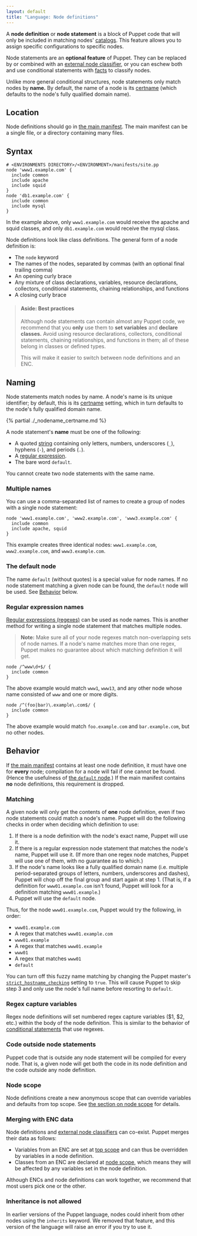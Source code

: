 ```yaml
---
layout: default
title: "Language: Node definitions"
---
```


[hiera]: {{hiera}}/
[sitepp]: ./dirs_manifest.html
[certname]: ./config_important_settings.html#basics
[classes]: ./lang_classes.html
[nodescope]: ./lang_scope.html#node-scope
[topscope]: ./lang_scope.html#top-scope
[extlookup]: ./function.html#extlookup
[custom_functions]: /guides/custom_functions.html
[regex]: ./lang_data_regexp.html
[strings]: ./lang_data_string.html
[inherit]: ./lang_classes.html#inheritance
[modules]: ./modules_fundamentals.html
[enc]: ./nodes_external.html
[facts]: ./lang_variables.html#facts-and-built-in-variables
[catalogs]: ./lang_summary.html#compilation-and-catalogs
[strict]: ./configuration.html#stricthostnamechecking
[conditional]: ./lang_conditional.html


A **node definition** or **node statement** is a block of Puppet code that will only be included in matching nodes' [catalogs][]. This feature allows you to assign specific configurations to specific nodes.

Node statements are an **optional feature** of Puppet. They can be replaced by or combined with an [external node classifier][enc], or you can eschew both and use conditional statements with [facts][] to classify nodes.

Unlike more general conditional structures, node statements only match nodes by **name.** By default, the name of a node is its [certname][] (which defaults to the node's fully qualified domain name).

## Location


Node definitions should go in [the main manifest][sitepp]. The main manifest can be a single file, or a directory containing many files.

## Syntax


``` puppet
# <ENVIRONMENTS DIRECTORY>/<ENVIRONMENT>/manifests/site.pp
node 'www1.example.com' {
  include common
  include apache
  include squid
}
node 'db1.example.com' {
  include common
  include mysql
}
```

In the example above, only `www1.example.com` would receive the apache and squid classes, and only `db1.example.com` would receive the mysql class.

Node definitions look like class definitions. The general form of a node definition is:

* The `node` keyword
* The names of the nodes, separated by commas (with an optional final trailing comma)
* An opening curly brace
* Any mixture of class declarations, variables, resource declarations, collectors, conditional statements, chaining relationships, and functions
* A closing curly brace

> #### Aside: Best practices
>
> Although node statements can contain almost any Puppet code, we recommend that you **only** use them to **set variables** and **declare classes.** Avoid using resource declarations, collectors, conditional statements, chaining relationships, and functions in them; all of these belong in classes or defined types.
>
> This will make it easier to switch between node definitions and an ENC.



## Naming


Node statements match nodes by name. A node's name is its unique identifier; by default, this is its [certname][] setting, which in turn defaults to the node's fully qualified domain name.

{% partial ./_nodename_certname.md %}

A node statement's **name** must be one of the following:

* A quoted [string][strings] containing only letters, numbers, underscores (`_`), hyphens (`-`), and periods (`.`).
* A [regular expression][regex].
* The bare word `default`.

You cannot create two node statements with the same name.


### Multiple names

You can use a comma-separated list of names to create a group of nodes with a single node statement:

``` puppet
node 'www1.example.com', 'www2.example.com', 'www3.example.com' {
  include common
  include apache, squid
}
```

This example creates three identical nodes: `www1.example.com`, `www2.example.com`, and `www3.example.com`.

### The default node

The name `default` (without quotes) is a special value for node names. If no node statement matching a given node can be found, the `default` node will be used. See [Behavior](#behavior) below.

### Regular expression names

[Regular expressions (regexes)][regex] can be used as node names. This is another method for writing a single node statement that matches multiple nodes.

> **Note:** Make sure all of your node regexes match non-overlapping sets of node names. If a node's name matches more than one regex, Puppet makes no guarantee about which matching definition it will get.

``` puppet
node /^www\d+$/ {
  include common
}
```

The above example would match `www1`, `www13`, and any other node whose name consisted of `www` and one or more
digits.

``` puppet
node /^(foo|bar)\.example\.com$/ {
  include common
}
```

The above example would match `foo.example.com` and `bar.example.com`, but no other nodes.


## Behavior


If [the main manifest][sitepp] contains at least one node definition, it must have one for **every** node; compilation for a node will fail if one cannot be found. (Hence the usefulness of [the `default` node](#the-default-node).) If the main manifest contains **no** node definitions, this requirement is dropped.

### Matching

A given node will only get the contents of **one** node definition, even if two node statements could match a node's name. Puppet will do the following checks in order when deciding which definition to use:

1. If there is a node definition with the node's exact name, Puppet will use it.
2. If there is a regular expression node statement that matches the node's name, Puppet will use it. (If more than one regex node matches, Puppet will use one of them, with no guarantee as to which.)
3. If the node's name looks like a fully qualified domain name (i.e. multiple period-separated groups of letters, numbers, underscores and dashes), Puppet will chop off the final group and start again at step 1. (That is, if a definition for `www01.example.com` isn't found, Puppet will look for a definition matching `www01.example`.)
4. Puppet will use the `default` node.

Thus, for the node `www01.example.com`, Puppet would try the following, in order:

* `www01.example.com`
* A regex that matches `www01.example.com`
* `www01.example`
* A regex that matches `www01.example`
* `www01`
* A regex that matches `www01`
* `default`

You can turn off this fuzzy name matching by changing the Puppet master's [`strict_hostname_checking`][strict] setting to `true`. This will cause Puppet to skip step 3 and only use the node's full name before resorting to `default`.

### Regex capture variables

Regex node definitions will set numbered regex capture variables ($1, $2, etc.) within the body of the node definition. This is similar to the behavior of [conditional statements][conditional] that use regexes.

### Code outside node statements

Puppet code that is outside any node statement will be compiled for every node. That is, a given node will get both the code in its node definition and the code outside any node definition.

### Node scope

Node definitions create a new anonymous scope that can override variables and defaults from top scope. See [the section on node scope][nodescope] for details.

### Merging with ENC data

Node definitions and [external node classifiers][enc] can co-exist. Puppet merges their data as follows:

* Variables from an ENC are set at [top scope][topscope] and can thus be overridden by variables in a node definition.
* Classes from an ENC are declared at [node scope][nodescope], which means they will be affected by any variables set in the node definition.

Although ENCs and node definitions can work together, we recommend that most users pick one or the other.

### Inheritance is not allowed

In earlier versions of the Puppet language, nodes could inherit from other nodes using the `inherits` keyword. We removed that feature, and this version of the language will raise an error if you try to use it.
